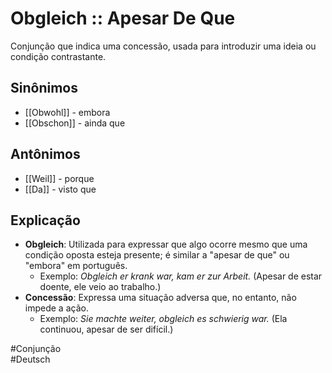 # Obgleich :: Apesar De Que
Conjunção que indica uma concessão, usada para introduzir uma ideia ou condição contrastante.

## Sinônimos
- [[Obwohl]] - embora  
- [[Obschon]] - ainda que  

## Antônimos
- [[Weil]] - porque  
- [[Da]] - visto que  

## Explicação
- **Obgleich**: Utilizada para expressar que algo ocorre mesmo que uma condição oposta esteja presente; é similar a "apesar de que" ou "embora" em português.
  - Exemplo: *Obgleich er krank war, kam er zur Arbeit.* (Apesar de estar doente, ele veio ao trabalho.)
- **Concessão**: Expressa uma situação adversa que, no entanto, não impede a ação.
  - Exemplo: *Sie machte weiter, obgleich es schwierig war.* (Ela continuou, apesar de ser difícil.)

#Conjunção  
#Deutsch  